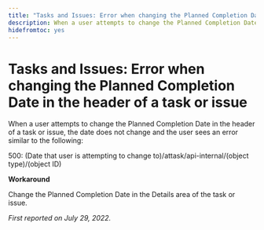 ```yaml
---
title: "Tasks and Issues: Error when changing the Planned Completion Date in the header of a task or issue"
description: When a user attempts to change the Planned Completion Date in the header of a task or issue, the date does not change and the user sees an error.
hidefromtoc: yes
---
```


# Tasks and Issues: Error when changing the Planned Completion Date in the header of a task or issue

When a user attempts to change the Planned Completion Date in the header of a task or issue, the date does not change and the user sees an error similar to the following:

500: (Date that user is attempting to change to)/attask/api-internal/(object type)/(object ID)

**Workaround**

Change the Planned Completion Date in the Details area of the task or issue.

_First reported on July 29, 2022._

